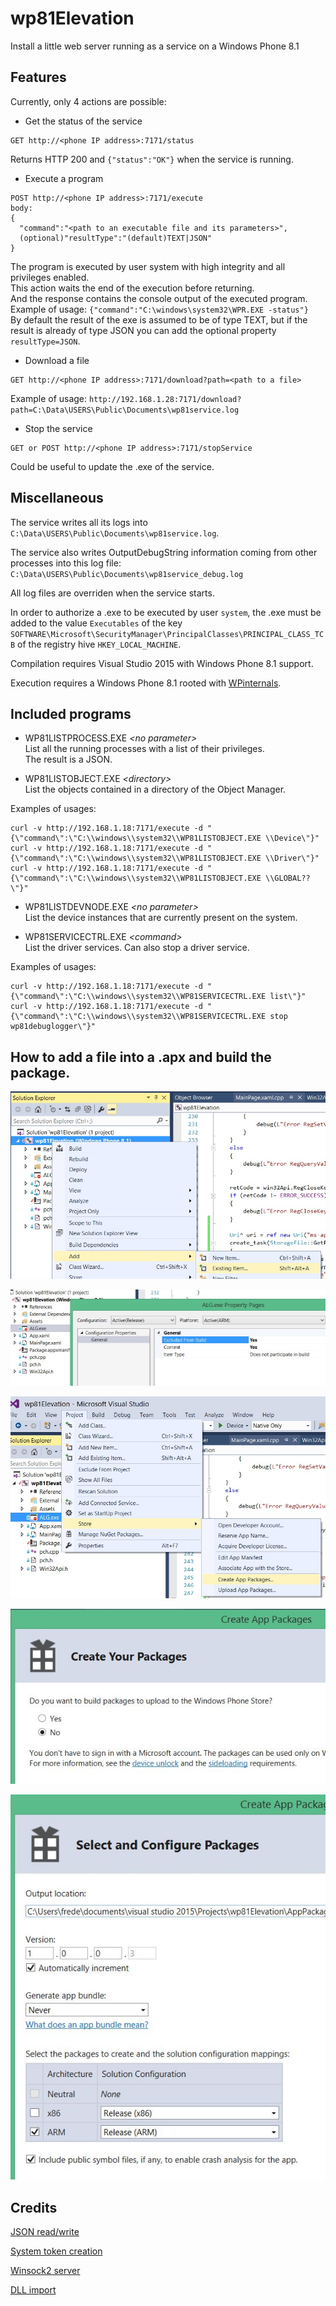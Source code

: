 # wp81Elevation
Install a little web server running as a service on a Windows Phone 8.1

## Features

Currently, only 4 actions are possible:

- Get the status of the service
```
GET http://<phone IP address>:7171/status
```
Returns HTTP 200 and `{"status":"OK"}` when the service is running.
- Execute a program
```
POST http://<phone IP address>:7171/execute
body: 
{
  "command":"<path to an executable file and its parameters>",
  (optional)"resultType":"(default)TEXT|JSON"
}
```
The program is executed by user system with high integrity and all privileges enabled.  
This action waits the end of the execution before returning.  
And the response contains the console output of the executed program.  
Example of usage: `{"command":"C:\windows\system32\WPR.EXE -status"}`  
By default the result of the exe is assumed to be of type TEXT, but if the result is already of type JSON you can add the optional property `resultType=JSON`.
- Download a file
```
GET http://<phone IP address>:7171/download?path=<path to a file>
```
Example of usage: `http://192.168.1.28:7171/download?path=C:\Data\USERS\Public\Documents\wp81service.log`
- Stop the service
```
GET or POST http://<phone IP address>:7171/stopService
```
Could be useful to update the .exe of the service.

## Miscellaneous

The service writes all its logs into `C:\Data\USERS\Public\Documents\wp81service.log`. 

The service also writes OutputDebugString information coming from other processes into this log file: `C:\Data\USERS\Public\Documents\wp81service_debug.log`

All log files are overriden when the service starts.

In order to authorize a .exe to be executed by user `system`, the .exe must be added to the value `Executables` of the key `SOFTWARE\Microsoft\SecurityManager\PrincipalClasses\PRINCIPAL_CLASS_TCB` of the registry hive `HKEY_LOCAL_MACHINE`.

Compilation requires Visual Studio 2015 with Windows Phone 8.1 support.

Execution requires a Windows Phone 8.1 rooted with [WPinternals](https://github.com/ReneLergner/WPinternals).

## Included programs

- WP81LISTPROCESS.EXE *\<no parameter\>*  
List all the running processes with a list of their privileges.  
The result is a JSON.

- WP81LISTOBJECT.EXE *\<directory\>*  
List the objects contained in a directory of the Object Manager.

Examples of usages:  
```
curl -v http://192.168.1.18:7171/execute -d "{\"command\":\"C:\\windows\\system32\\WP81LISTOBJECT.EXE \\Device\"}"  
curl -v http://192.168.1.18:7171/execute -d "{\"command\":\"C:\\windows\\system32\\WP81LISTOBJECT.EXE \\Driver\"}"  
curl -v http://192.168.1.18:7171/execute -d "{\"command\":\"C:\\windows\\system32\\WP81LISTOBJECT.EXE \\GLOBAL??\"}"  
```

- WP81LISTDEVNODE.EXE *\<no parameter\>*  
List the device instances that are currently present on the system.

- WP81SERVICECTRL.EXE *\<command\>*  
List the driver services. Can also stop a driver service.

Examples of usages:  
```
curl -v http://192.168.1.18:7171/execute -d "{\"command\":\"C:\\windows\\system32\\WP81SERVICECTRL.EXE list\"}"  
curl -v http://192.168.1.18:7171/execute -d "{\"command\":\"C:\\windows\\system32\\WP81SERVICECTRL.EXE stop wp81debuglogger\"}"  
```  

## How to add a file into a .apx and build the package.

![add item](vscode01.jpg)

![exclude from build](vscode02.jpg)

![create package](vscode03.jpg)

![don't upload to store](vscode04.jpg)

![configuration](vscode05.jpg)

## Credits

[JSON read/write](https://github.com/DaveGamble/cJSON)

[System token creation](https://github.com/hatRiot/token-priv/blob/master/poptoke/poptoke/SeCreateTokenPrivilege.cpp)

[Winsock2 server](https://www.winsocketdotnetworkprogramming.com/winsock2programming/winsock2advancedcode1c.html)

[DLL import](https://github.com/tandasat/SecRuntimeSample)
